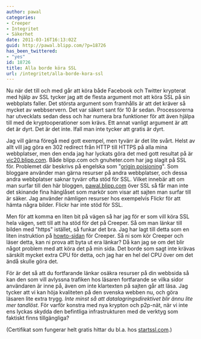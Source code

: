 ```yaml
---
author: pawal
categories:
- Creeper
- Integritet
- Säkerhet
date: 2011-03-16T16:13:02Z
guid: http://pawal.blipp.com/?p=18726
has_been_twittered:
- "yes"
id: 18726
title: Alla borde köra SSL
url: /integritet/alla-borde-kora-ssl
---
```


<!-- p.p1 {margin: 0.0px 0.0px 0.0px 0.0px; font: 12.0px Monaco} -->Nu när det till och med går att köra både Facebook och Twitter krypterat med hjälp av SSL tycker jag att de flesta argument mot att köra SSL på sin webbplats faller. Det största argument som framhålls är att det kräver så mycket av webbservern. Det var säkert sant för 10 år sedan. Processorerna har utvecklats sedan dess och har numera bra funktioner för att även hjälpa till med de kryptooperationer som krävs. Ett annat vanligt argument är att det är dyrt. Det är det inte. Ifall man inte tycker att gratis är dyrt.

Jag vill gärna föregå med gott exempel, men tyvärr är det lite svårt. Helst av allt vill jag göra en 302 redirect från HTTP till HTTPS på alla mina webbplatser, men den enda jag har lyckats göra det med gott resultat på är <a href="https://vic20.blipp.com/">vic20.blipp.com</a>. Både blipp.com och gnuheter.com har jag slagit på SSL för. Problemet där beskrivs på engelska som "<a href="http://www.imperialviolet.org/2011/02/11/originpoisoning.html">origin poisioning</a>". Som bloggare använder man gärna resurser på andra webbplatser, och dessa andra webbplatser saknar tyvärr ofta stöd för SSL. Vilket innebär att om man surfar till den här bloggen, <a href="https://pawal.blipp.com/">pawal.blipp.com</a> över SSL så får man inte det skinande fina hänglåset som markör som visar att sajten man surfar till är säker. Jag använder nämligen resurser hos exempelvis Flickr för att hämta några bilder. Flickr har inte stöd för SSL.

Men för att komma en liten bit på vägen så har jag för er som vill köra SSL hela vägen, sett till att ha stöd för det på Creeper. Så om man länkar till bilden med "https" istället, så funkar det bra. Jag har lagt till detta som en liten instruktion på <a href="http://gnuheter.com/creeper/howto">howto-sidan</a> för Creeper. Så ni som kör Creeper och läser detta, kan ni prova att byta ut era länkar? Då kan jag se om det blir något problem med att köra det på min sida. Det borde som sagt inte krävas särskilt mycket extra CPU för detta, och jag har en hel del CPU över om det ändå skulle göra det.

För är det så att du fortfarande länkar osäkra resurser på din webbsida så kan den som vill avlyssna trafiken hos läsaren fortfarande se vilka sidor användaren är inne på, även om inte klartexten på sajten går att läsa. Jag tycker att vi kan höja kvaliteten på den svenska webben nu, och göra läsaren lite extra trygg. <em>Inte minst så att datalagringsdirektivet blir ännu lite mer tandlöst.</em> För varför konstra med nya krypton och p2p-nät, när vi inte ens lyckas skydda den befintliga infrastrukturen med de verktyg som faktiskt finns tillgängliga?

(Certifikat som fungerar helt gratis hittar du bl.a. hos <a href="https://www.startssl.com/">startssl.com</a>.)